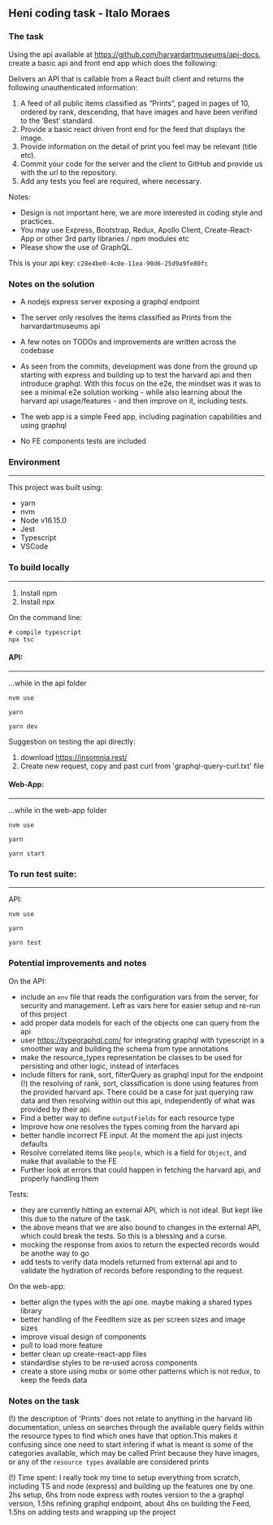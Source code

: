 ## Heni coding task - Italo Moraes

### The task
Using the api available at https://github.com/harvardartmuseums/api-docs,
create a basic api and front end app which does the following:

Delivers an API that is callable from a React built client and returns the following
unauthenticated information:
1. A feed of all public items classified as “Prints”, paged in pages of 10, ordered by rank,
descending, that have images and have been verified to the ‘Best’ standard.
2. Provide a basic react driven front end for the feed that displays the image.
3. Provide information on the detail of print you feel may be relevant (title etc).
4. Commit your code for the server and the client to GitHub and provide us with the url to the
repository.
5. Add any tests you feel are required, where necessary.

Notes:
- Design is not important here, we are more interested in coding style and practices.
- You may use Express, Bootstrap, Redux, Apollo Client, Create-React-App or other 3rd party
libraries / npm modules etc
- Please show the use of GraphQL.

This is your api key: `c28e4be0-4c0e-11ea-90d6-25d9a9fe80fc`


### Notes on the solution

- A nodejs express server exposing a graphql endpoint
- The server only resolves the items classified as Prints from the harvardartmuseums api
- A few notes on TODOs and improvements are written across the codebase
- As seen from the commits, development was done from the ground up starting with express and building up to test the harvard api and then introduce graphql. With this focus on the e2e, the mindset was it was to see a minimal e2e solution working - while also learning about the harvard api usage/features - and then improve on it, including tests.

- The web app is a simple Feed app, including pagination capabilities and using graphql
- No FE components tests are included

### Environment
---------------

This project was built using:
- yarn
- nvm
- Node v16.15.0
- Jest
- Typescript
- VSCode

### To build locally
--------------------

1. Install npm
2. Install npx


On the command line:
```
# compile typescript
npx tsc
```

#### API:
----
...while in the api folder

```
nvm use
```

```
yarn
```

```
yarn dev
```

Suggestion on testing the api directly:
1. download https://insomnia.rest/
2. Create new request, copy and past curl from 'graphql-query-curl.txt' file 

#### Web-App:
----
...while in the web-app folder

```
nvm use
```

```
yarn
```

```
yarn start
```

### To run test suite:
--------------------

API:
```
nvm use

yarn

yarn test
```


### Potential improvements and notes

On the API:
- include an `env` file that reads the configuration vars from the server, for security and management. Left as vars here for easier setup and re-run of this project
- add proper data models for each of the objects one can query from the api
- user https://typegraphql.com/ for integrating graphql with typescript in a smoother way and building the schema from type annotations
- make the resource_types representation be classes to be used for persisting and other logic, instead of interfaces
- include filters for rank, sort, filterQuery as graphql input for the endpoint
(!) the resolving of rank, sort, classification is done using features from the provided harvard api. There could be a case for just querying raw data and then resolving within out this api, independently of what was provided by their api.
- Find a better way to define `outputFields` for each resource type
- Improve how one resolves the types coming from the harvard api
- better handle incorrect FE input. At the moment the api just injects defaults
- Resolve correlated items like `people`, which is a field for `Object`, and make that available to the FE
- Further look at errors that could happen in fetching the harvard api, and properly handling them

Tests:
- they are currently hitting an external API, which is not ideal. But kept like this due to the nature of the task.
- the above means that we are also bound to changes in the external API, which could break the tests. So this is a blessing and a curse.
- mocking the response from axios to return the expected records would be anothe way to go
- add tests to verify data models returned from external api and to validate the hydration of records before responding to the request.

On the web-app:
- better align the types with the api one. maybe making a shared types library
- better handling of the FeedItem size as per screen sizes and image sizes
- improve visual design of components
- pull to load more feature
- better clean up create-react-app files
- standardise styles to be re-used across components
- create a store using mobx or some other patterns which is not redux, to keep the feeds data

### Notes on the task

(!) the description of 'Prints' does not relate to anything in the harvard lib documentation, unless on searches through the available query fields within the resource types to find which ones have that option.This makes it confusing since one need to start infering if what is meant is some of the categories available, which may be called Print because they have images, or any of the `resource types` available are considered prints

(!) Time spent:
I really took my time to setup everything from scratch, including TS and node (express) and building up the features one by one.
2hs setup, 6hs from node express with routes version to the a graphql version, 1.5hs refining graphql endpoint, about 4hs on building the Feed, 1.5hs on adding tests and wrapping up the project